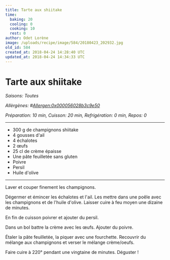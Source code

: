 ```yaml
---
title: Tarte aux shiitake
time:
  baking: 20
  cooling: 0
  cooking: 10
  rest: 0
author: Odet Lorène
image: /uploads/recipe/image/584/20180423_202932.jpg
old_id: 584
created_at: 2018-04-24 14:28:40 UTC
updated_at: 2018-04-24 14:34:33 UTC
---
```


# Tarte aux shiitake

_Saisons: Toutes_

_Allèrgènes: #<Allergen:0x000056028b3c9e50>_

_Préparation: 10 min, Cuisson: 20 min, Refrigération: 0 min, Repos: 0_

---

- 300 g de champignons shiitake
- 4 gousses d'ail
- 4 échalotes
- 2 œufs
- 25 cl de crème épaisse
- Une pâte feuilletée sans gluten
- Poivre
- Persil
- Huile d'olive

---

Laver et couper finement les champignons.

Dégermer et émincer les échalotes et l'ail. Les mettre dans une poêle avec les champignons et de l'huile d'olive. Laisser cuire à feu moyen une dizaine de minutes.

En fin de cuisson poivrer et ajouter du persil.

Dans un bol battre la crème avec les œufs. Ajouter du poivre.

Étaler la pâte feuilletée, la piquer avec une fourchette. Recouvrir du mélange aux champignons et verser le mélange crème/oeufs.

Faire cuire à 220° pendant une vingtaine de minutes. Déguster !
